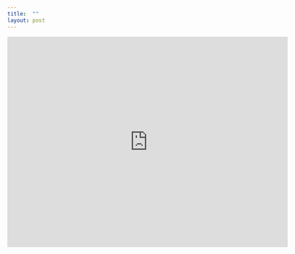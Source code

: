 ```yaml
---
title:  ""
layout: post
---
```


<iframe
    width="640"
    height="480"
    src="https://youtu.be/OaMCaecrE4o"
    frameborder="0"
    allow="autoplay; encrypted-media"
    allowfullscreen
>
</iframe>
